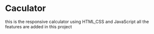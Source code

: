 # Caculator
this is the responsive calculator using HTML,CSS and JavaScript all the features are added in this project  
